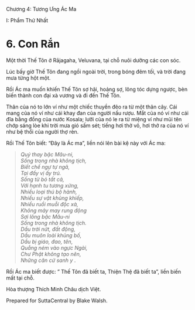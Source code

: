  

Chương 4: Tương Ưng Ác Ma

I: Phẩm Thứ Nhất

# 6\. Con Rắn

Một thời Thế Tôn ở Rājagaha, Veluvana, tại chỗ nuôi dưỡng các con sóc.

Lúc bấy giờ Thế Tôn đang ngồi ngoài trời, trong bóng đêm tối, và trời đang mưa từng hột một.

Rồi Ác ma muốn khiến Thế Tôn sợ hãi, hoảng sợ, lông tóc dựng ngược, bèn biến thành con đại xà vương và đi đến Thế Tôn.

Thân của nó to lớn ví như một chiếc thuyền đẽo ra từ một thân cây. Cái mang của nó ví như cái khay đan của người nấu rượu. Mắt của nó ví như cái đĩa bằng đồng của nước Kosala; lưỡi của nó le ra từ miệng ví như mũi tên chớp sáng lòe khi trời mưa gió sấm sét; tiếng hơi thở vô, hơi thở ra của nó ví như bệ thổi của người thợ rèn.

Rồi Thế Tôn biết: “Ðây là Ác ma”, liền nói lên bài kệ này với Ác ma:

> _Quý thay bậc Mâu-ni,  
> Sống trong nhà không tịch,  
> Biết chế ngự tự ngã,  
> Tại đấy vị ấy trú.  
> Sống từ bỏ tất cả,  
> Với hạnh tu tương xứng,  
> Nhiều loại thú bộ hành,  
> Nhiều sự vật khủng khiếp,  
> Nhiều ruồi muỗi độc xà,  
> Không mảy may rung động  
> Sợi lông bậc Mâu-ni  
> Sống trong nhà không tịch.  
> Dầu trời nứt, đất động,  
> Dầu muôn loài khủng bố,  
> Dầu bị giáo, đao, tên,  
> Quẳng ném vào ngực Ngài,  
> Chư Phật không tạo nên,  
> Những căn cứ sanh y_ .

Rồi Ác ma biết được: ” Thế Tôn đã biết ta, Thiện Thệ đã biết ta”, liền biến mất tại chỗ.

Hòa thượng Thích Minh Châu dịch Việt.

Prepared for SuttaCentral by Blake Walsh.